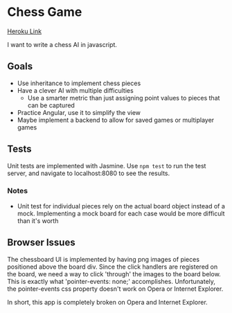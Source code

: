 # Chess Game

[Heroku Link](https://floating-woodland-1046.herokuapp.com/)

I want to write a chess AI in javascript.

## Goals

* Use inheritance to implement chess pieces
* Have a clever AI with multiple difficulties
  * Use a smarter metric than just assigning point values to pieces that can be captured
* Practice Angular, use it to simplify the view
* Maybe implement a backend to allow for saved games or multiplayer games

## Tests

Unit tests are implemented with Jasmine. Use ```npm test``` to run the test server, and navigate to localhost:8080 to see the results.

### Notes

* Unit test for individual pieces rely on the actual board object instead of a mock. Implementing a mock board for each case would be more difficult than it's worth

## Browser Issues

The chessboard UI is implemented by having png images of pieces positioned above the board div. Since the click handlers are registered on the board, we need a way to click 'through' the images to the board below. This is exactly what 'pointer-events: none;' accomplishes. Unfortunately, the pointer-events css property doesn't work on Opera or Internet Explorer.

In short, this app is completely broken on Opera and Internet Explorer.